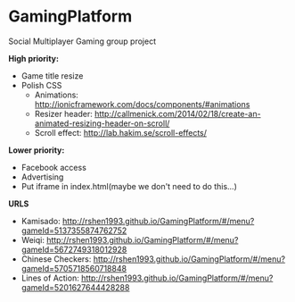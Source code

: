 GamingPlatform
==============
Social Multiplayer Gaming group project

**High priority:**
* Game title resize
* Polish CSS
  * Animations: http://ionicframework.com/docs/components/#animations
  * Resizer header: http://callmenick.com/2014/02/18/create-an-animated-resizing-header-on-scroll/
  * Scroll effect: http://lab.hakim.se/scroll-effects/

**Lower priority:**
* Facebook access
* Advertising
* Put iframe in index.html(maybe we don't need to do this...)

**URLS**
* Kamisado: http://rshen1993.github.io/GamingPlatform/#/menu?gameId=5137355874762752
* Weiqi: http://rshen1993.github.io/GamingPlatform/#/menu?gameId=5672749318012928
* Chinese Checkers: http://rshen1993.github.io/GamingPlatform/#/menu?gameId=5705718560718848
* Lines of Action: http://rshen1993.github.io/GamingPlatform/#/menu?gameId=5201627644428288

